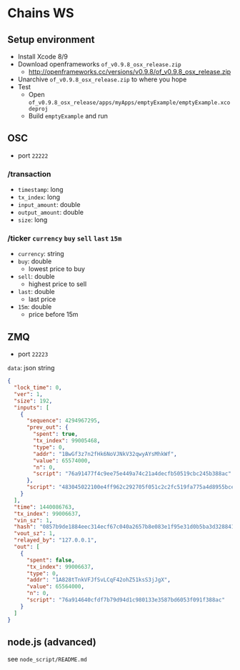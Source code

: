 # Chains WS

## Setup environment

- Install Xcode 8/9
- Download openframeworks `of_v0.9.8_osx_release.zip`
  - http://openframeworks.cc/versions/v0.9.8/of_v0.9.8_osx_release.zip
- Unarchive `of_v0.9.8_osx_release.zip` to where you hope
- Test
  - Open `of_v0.9.8_osx_release/apps/myApps/emptyExample/emptyExample.xcodeproj`
  - Build `emptyExample` and run

## OSC

* port `22222`

### /transaction

* `timestamp`: long
* `tx_index`: long
* `input_amount`: double
* `output_amount`: double
* `size`: long

### /ticker `currency` `buy` `sell` `last` `15m`

* `currency`: string
* `buy`: double
  * lowest price to buy
* `sell`: double
  * highest price to sell
* `last`: double
  * last price
* `15m`: double
  * price before 15m

## ZMQ

* port `22223`

`data`: json string

```json
{
  "lock_time": 0,
  "ver": 1,
  "size": 192,
  "inputs": [
    {
      "sequence": 4294967295,
      "prev_out": {
        "spent": true,
        "tx_index": 99005468,
        "type": 0,
        "addr": "1BwGf3z7n2fHk6NoVJNkV32qwyAYsMhkWf",
        "value": 65574000,
        "n": 0,
        "script": "76a91477f4c9ee75e449a74c21a4decfb50519cbc245b388ac"
      },
      "script": "483045022100e4ff962c292705f051c2c2fc519fa775a4d8955bce1a3e29884b2785277999ed02200b537ebd22a9f25fbbbcc9113c69c1389400703ef2017d80959ef0f1d685756c012102618e08e0c8fd4c5fe539184a30fe35a2f5fccf7ad62054cad29360d871f8187d"
    }
  ],
  "time": 1440086763,
  "tx_index": 99006637,
  "vin_sz": 1,
  "hash": "0857b9de1884eec314ecf67c040a2657b8e083e1f95e31d0b5ba3d328841fc7f",
  "vout_sz": 1,
  "relayed_by": "127.0.0.1",
  "out": [
    {
      "spent": false,
      "tx_index": 99006637,
      "type": 0,
      "addr": "1A828tTnkVFJfSvLCqF42ohZ51ksS3jJgX",
      "value": 65564000,
      "n": 0,
      "script": "76a914640cfdf7b79d94d1c980133e3587bd6053f091f388ac"
    }
  ]
}
```

## node.js (advanced)

see `node_script/README.md`